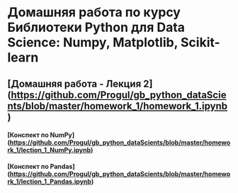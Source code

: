 # Домашняя работа по курсу Библиотеки Python для Data Science: Numpy, Matplotlib, Scikit-learn
## [Домашняя работа - Лекция 2] (https://github.com/Progul/gb_python_dataScients/blob/master/homework_1/homework_1.ipynb)
#### [Конспект по NumPy] (https://github.com/Progul/gb_python_dataScients/blob/master/homework_1/lection_1_NumPy.ipynb)
#### [Конспект по Pandas] (https://github.com/Progul/gb_python_dataScients/blob/master/homework_1/lection_1_Pandas.ipynb)

